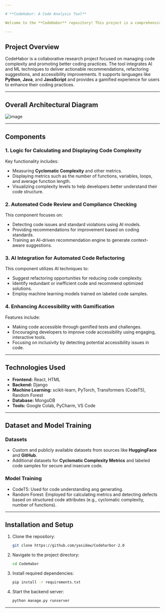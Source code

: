 ```yaml
---

# **CodeHabor: A Code Analysis Tool**

Welcome to the **CodeHabor** repository! This project is a comprehensive, AI-driven solution designed to assist developers in managing code complexity, improving code quality, and enhancing accessibility. With four integrated components, CodeHabor addresses modern software development challenges using cutting-edge technologies and machine learning models.

---
```


## **Project Overview**

CodeHabor is a collaborative research project focused on managing code complexity and promoting better coding practices. The tool integrates AI and ML techniques to deliver actionable recommendations, refactoring suggestions, and accessibility improvements. It supports languages like **Python**, **Java**, and **JavaScript** and provides a gamified experience for users to enhance their coding practices.

---

## **Overall Architectural Diagram**

![image](https://github.com/user-attachments/assets/e1861a5f-166b-43d8-a50c-06fd05ad3a46)

---

## **Components**

### **1. Logic for Calculating and Displaying Code Complexity**
Key functionality includes:
- Measuring **Cyclomatic Complexity** and other metrics.
- Displaying metrics such as the number of functions, variables, loops, and average function length.
- Visualizing complexity levels to help developers better understand their code structure.

### **2. Automated Code Review and Compliance Checking**
This component focuses on:
- Detecting code issues and standard violations using AI models.
- Providing recommendations for improvement based on coding standards.
- Training an AI-driven recommendation engine to generate context-aware suggestions.

### **3. AI Integration for Automated Code Refactoring**
This component utilizes AI techniques to:
- Suggest refactoring opportunities for reducing code complexity.
- Identify redundant or inefficient code and recommend optimized solutions.
- Employ machine learning models trained on labeled code samples.


### **4. Enhancing Accessibility with Gamification**
Features include:
- Making code accessible through gamified tests and challenges.
- Encouraging developers to improve code accessibility using engaging, interactive tools.
- Focusing on inclusivity by detecting potential accessibility issues in code.

---

## **Technologies Used**

- **Frontend:** React, HTML
- **Backend:** Django
- **Machine Learning:** scikit-learn, PyTorch, Transformers (CodeT5), Random Forest
- **Database:** MongoDB
- **Tools:** Google Colab, PyCharm, VS Code

---

## **Dataset and Model Training**

### **Datasets**
- Custom and publicly available datasets from sources like **HuggingFace** and **GitHub**.
- Additional datasets for **Cyclomatic Complexity Metrics** and labeled code samples for secure and insecure code.

### **Model Training**
- CodeT5: Used for code understanding ang generating.
- Random Forest: Employed for calculating metrics and detecting defects based on structured code attributes (e.g., cyclomatic complexity, number of functions).

---

## **Installation and Setup**

1. Clone the repository:
   ```bash
   git clone https://github.com/yasidew/Codeharbor-2.0
   ```
2. Navigate to the project directory:
   ```bash
   cd CodeHabor
   ```
3. Install required dependencies:
   ```bash
   pip install -r requirements.txt
   ```
5. Start the backend server:
   ```bash
   python manage.py runserver
   ```

---
